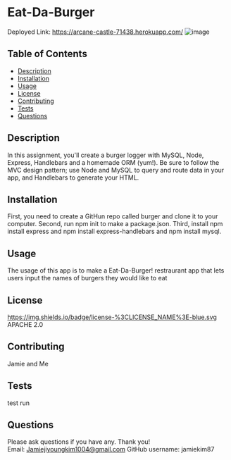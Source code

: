 # Eat-Da-Burger
Deployed Link:  https://arcane-castle-71438.herokuapp.com/
![image](https://user-images.githubusercontent.com/64169844/97250926-324f0380-17c4-11eb-95a1-2da7c033ec16.jpg)


## Table of Contents

- [Description](#description)
- [Installation](#installation)
- [Usage](#usage)
- [License](#license)
- [Contributing](#contributing)
- [Tests](#tests)
- [Questions](#questions)

## Description 
In this assignment, you'll create a burger logger with MySQL, Node, Express, Handlebars and a homemade ORM (yum!). Be sure to follow the MVC design pattern; use Node and MySQL to query and route data in your app, and Handlebars to generate your HTML.


## Installation 
First, you need to create a GitHun repo called burger and clone it to your computer. Second, run npm init to make a package.json. Third, install npm install express and npm install express-handlebars and npm install mysql. 

## Usage 
The usage of this app is to make a Eat-Da-Burger! restraurant app that lets users input the names of burgers they would like to eat

## License 
https://img.shields.io/badge/license-%3CLICENSE_NAME%3E-blue.svg
 APACHE 2.0

## Contributing 
 Jamie and Me

## Tests 
 test run
    
## Questions 
Please ask questions if you have any. Thank you!
<br>
Email: Jamiejiyoungkim1004@gmail.com
GitHub username: jamiekim87

  
  
